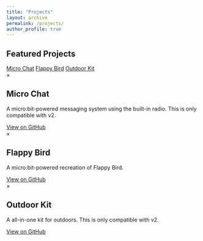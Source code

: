 ```yaml
---
title: "Projects"
layout: archive
permalink: /projects/
author_profile: true
---
```



## Featured Projects

<div class="project-cards">
  <a href="#" class="card" onclick="openModal('microchat-modal')">Micro Chat</a>
  <a href="#" class="card" onclick="openModal('flappybird-modal')">Flappy Bird</a>
  <a href="#" class="card" onclick="openModal('outdoorkit-modal')">Outdoor Kit</a>
</div>

<div id="microchat-modal" class="modal">
  <div class="modal-content">
    <span class="close" onclick="closeModal('microchat-modal')">&times;</span>
    <h2>Micro Chat</h2>
    <p>A micro:bit-powered messaging system using the built-in radio. This is only compatible with v2.</p>
    <a href="https://github.com/microbitcoder652/microbit-v2-micro-chat">View on GitHub</a>
  </div>
</div>

<div id="flappybird-modal" class="modal">
  <div class="modal-content">
    <span class="close" onclick="closeModal('microchat-modal')">&times;</span>
    <h2>Flappy Bird</h2>
    <p>A micro:bit-powered recreation of Flappy Bird.</p>
    <a href="https://github.com/microbitcoder652/microbit-v2-micro-chat">View on GitHub</a>
  </div>
</div>

<div id="outdoorkit-modal" class="modal">
  <div class="modal-content">
    <span class="close" onclick="closeModal('microchat-modal')">&times;</span>
    <h2>Outdoor Kit</h2>
    <p>A all-in-one kit for outdoors. This is only compatible with v2.</p>
    <a href="https://github.com/microbitcoder652/microbit-v2-micro-chat">View on GitHub</a>
  </div>
</div>

<script>
function openModal(id) {
  document.getElementById(id).style.display = "block";
}

.modal {
  display: none;
  position: fixed;
  z-index: 1000;
  left: 0; top: 0;
  width: 100%; height: 100%;
  background-color: rgba(0,0,0,0.8);
}

.modal-content {
  background-color: #111;
  margin: 10% auto;
  padding: 20px;
  border: 2px solid #00ffe7;
  width: 80%;
  color: #e0f7fa;
  box-shadow: 0 0 20px #00ffe7;
}

.close {
  color: #00ffe7;
  float: right;
  font-size: 28px;
  cursor: pointer;
}

function closeModal(id) {
  document.getElementById(id).style.display = "none";
}
</script>
